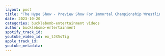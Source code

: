 ```yaml
---
layout: post
title: "The Hype Show - Preview Show For Immortal Championship Wrestling's Halloween Havok 4"
date: 2023-10-20
categories: bucklebomb-entertainment videos
author: bucklebomb-entertainment
spotify_track_id: 
youtube_video_id: ex_tJX5sTig
apple_track_id: 
youtube_metadata: 
---
```

